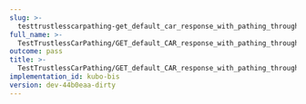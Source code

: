 ```yaml
---
slug: >-
  testtrustlesscarpathing-get_default_car_response_with_pathing_through_unixfs_directory_(accept_header)-header_accept-ranges
full_name: >-
  TestTrustlessCarPathing/GET_default_CAR_response_with_pathing_through_UnixFS_Directory_(Accept_Header)/Header_Accept-Ranges
outcome: pass
title: >-
  TestTrustlessCarPathing/GET_default_CAR_response_with_pathing_through_UnixFS_Directory_(Accept_Header)/Header_Accept-Ranges
implementation_id: kubo-bis
version: dev-44b0eaa-dirty
---
```


